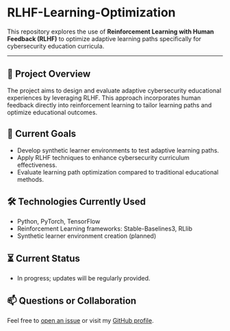 # RLHF-Learning-Optimization

This repository explores the use of **Reinforcement Learning with Human Feedback (RLHF)** to optimize adaptive learning paths specifically for cybersecurity education curricula.

---

## 🚀 **Project Overview**
The project aims to design and evaluate adaptive cybersecurity educational experiences by leveraging RLHF. This approach incorporates human feedback directly into reinforcement learning to tailor learning paths and optimize educational outcomes.

## 🎯 **Current Goals**
- Develop synthetic learner environments to test adaptive learning paths.
- Apply RLHF techniques to enhance cybersecurity curriculum effectiveness.
- Evaluate learning path optimization compared to traditional educational methods.

## 🛠️ **Technologies Currently Used**
- Python, PyTorch, TensorFlow
- Reinforcement Learning frameworks: Stable-Baselines3, RLlib
- Synthetic learner environment creation (planned)

## ⏳ **Current Status**
- In progress; updates will be regularly provided.

## 📫 **Questions or Collaboration**
Feel free to [open an issue](https://github.com/chiz-ai/RLHF-Learning-Optimization/issues) or visit my [GitHub profile](https://github.com/chiz-ai).
